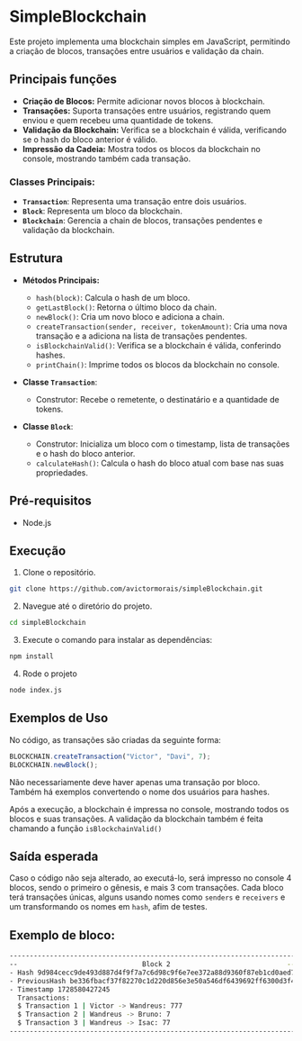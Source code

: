 # SimpleBlockchain

Este projeto implementa uma blockchain simples em JavaScript, permitindo a criação de blocos, transações entre usuários e validação da chain.

## Principais funções

- **Criação de Blocos:** Permite adicionar novos blocos à blockchain.
- **Transações:** Suporta transações entre usuários, registrando quem enviou e quem recebeu uma quantidade de tokens.
- **Validação da Blockchain:** Verifica se a blockchain é válida, verificando se o hash do bloco anterior é válido.
- **Impressão da Cadeia:** Mostra todos os blocos da blockchain no console, mostrando também cada transação.

### Classes Principais:
- **`Transaction`**: Representa uma transação entre dois usuários.
- **`Block`**: Representa um bloco da blockchain.
- **`Blockchain`**: Gerencia a chain de blocos, transações pendentes e validação da blockchain.

## Estrutura

- **Métodos Principais:**
  - `hash(block)`: Calcula o hash de um bloco.
  - `getLastBlock()`: Retorna o último bloco da chain.
  - `newBlock()`: Cria um novo bloco e adiciona a chain.
  - `createTransaction(sender, receiver, tokenAmount)`: Cria uma nova transação e a adiciona na lista de transações pendentes.
  - `isBlockchainValid()`: Verifica se a blockchain é válida, conferindo hashes.
  - `printChain()`: Imprime todos os blocos da blockchain no console.

- **Classe `Transaction`**:
  - Construtor: Recebe o remetente, o destinatário e a quantidade de tokens.

- **Classe `Block`**:
  - Construtor: Inicializa um bloco com o timestamp, lista de transações e o hash do bloco anterior.
  - `calculateHash()`: Calcula o hash do bloco atual com base nas suas propriedades.

## Pré-requisitos

- Node.js

## Execução

1. Clone o repositório. 
   
```bash
git clone https://github.com/avictormorais/simpleBlockchain.git
```
2. Navegue até o diretório do projeto.
```bash
cd simpleBlockchain
```
3. Execute o comando para instalar as dependências:

```bash
npm install
```
4. Rode o projeto
```bash
node index.js
```

## Exemplos de Uso

No código, as transações são criadas da seguinte forma:

```javascript
BLOCKCHAIN.createTransaction("Victor", "Davi", 7);
BLOCKCHAIN.newBlock();
```

Não necessariamente deve haver apenas uma transação por bloco. Também há exemplos convertendo o nome dos usuários para hashes.

Após a execução, a blockchain é impressa no console, mostrando todos os blocos e suas transações. A validação da blockchain também é feita chamando a função `isBlockchainValid()`

## Saída esperada

Caso o código não seja alterado, ao executá-lo, será impresso no console 4 blocos, sendo o primeiro o gênesis, e mais 3 com transações.
Cada bloco terá transações únicas, alguns usando nomes como `senders` e `receivers` e um transformando os nomes em `hash`, afim de testes.

## **Exemplo de bloco:**
```bash
-----------------------------------------------------------------------
--                               Block 2                             --
- Hash 9d984cecc9de493d887d4f9f7a7c6d98c9f6e7ee372a88d9360f87eb1cd0aed7
- PreviousHash be336fbacf37f82270c1d220d856e3e50a546df6439692ff6300d3f4c91d5fd8
- Timestamp 1728580427245
  Transactions:
  $ Transaction 1 | Victor -> Wandreus: 777
  $ Transaction 2 | Wandreus -> Bruno: 7
  $ Transaction 3 | Wandreus -> Isac: 77
-----------------------------------------------------------------------
```